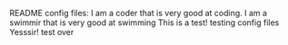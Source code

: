README config files: 
I am a coder that is very good at coding.
I am a swimmir that is very good at swimming
This is a test!
testing config files
Yesssir!
test over
